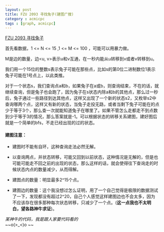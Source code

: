 ```yaml
---
layout: post
title: FZU 2093 寻找兔子(建图广搜)
category : acmicpc 
tags : [graph, acmicpc]
---
```


[FZU 2093 寻找兔子](http://acm.fzu.edu.cn/problem.php?pid=2093)  

首先看数据，1 <= N <= 15 ,1 <= M <= 100 ，可能可以用暴力做。  

M是边的数量，边<u, v>表示u和v互通，在一秒内能从u转移到v或者v转移到u。  

我们用一个15位的整数s表示兔子可能在那些点，比如s的第0位二进制数位1表示兔子可能在1号点上，以此类推。  

对于一个状态s，我们查询点a和b，如果兔子在a或b，则查询结束，不在的话，就继续查询，但是兔子也会跑了，因为兔子在s状态内除a和b的其他点，那么过一秒后，兔子通过一些路径到达其他点，这样又出现了一个新的状态s2，又枚举s2中查询哪两个点，这样又有新的状态，当兔子走投无路，或者当剩下兔子可能在的点少于等于3个，那么查一次就能知道兔子在哪里了。如果不管怎么走都走不到点数到少于等于3的情况，那么答案就是-1。可以根据状态的转移关系建图，建好图后就是一个简单的bfs，不走已经出现的过的状态。  

#### 建图注意：  
* 建图时不能有自环，这种查询走法必然无解。  
* 以查询两点，并状态转移，可能又回到以前状态，这种情况是无解的，但是也可能可能走不回之前的出现的状态，那么这样的话，就会使得往下查询走的时候状态内点的数量减少，从而得解。  

* 建图点的数量：明显最多2^15个点。  
* 建图边的数量：这个我没想过怎么证明，用了一个自己觉得是极限的数据测试了一下，发现都没有超过2^20，自己个人感觉这样建图边也不会太多，因为不应该存在很多那种每次状态转移，只减少了一个点。(__这一点我也不太明白，望各路神牛求证__)。  

_某神牛的代码，我是跟人家要代码看的_  
\~\~o(>_<)o \~\~
